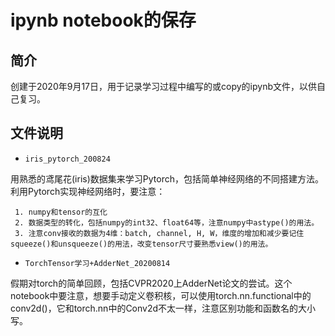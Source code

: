 # ipynb notebook的保存
## 简介
创建于2020年9月17日，用于记录学习过程中编写的或copy的ipynb文件，以供自己复习。
## 文件说明
+ `iris_pytorch_200824`    

用熟悉的鸢尾花(iris)数据集来学习Pytorch，包括简单神经网络的不同搭建方法。利用Pytorch实现神经网络时，要注意：    

	 1. numpy和tensor的互化
	 2. 数据类型的转化，包括numpy的int32、float64等，注意numpy中astype()的用法。
	 3. 注意conv接收的数据为4维：batch, channel, H, W，维度的增加和减少要记住squeeze()和unsqueeze()的用法，改变tensor尺寸要熟悉view()的用法。
+ `TorchTensor学习+AdderNet_20200814`   

假期对torch的简单回顾，包括CVPR2020上AdderNet论文的尝试。这个notebook中要注意，想要手动定义卷积核，可以使用torch.nn.functional中的conv2d()，它和torch.nn中的Conv2d不太一样，注意区别功能和函数名的大小写。
